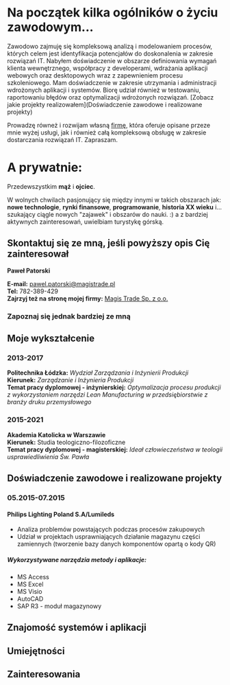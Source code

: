 # Na początek kilka ogólników o życiu zawodowym... 

Zawodowo zajmuję się kompleksową analizą i modelowaniem procesów, których celem jest identyfikacja potencjałów do doskonalenia w zakresie rozwiązań IT. Nabyłem doświadczenie w obszarze definiowania wymagań klienta wewnętrznego, współpracy z developerami, wdrażania aplikacji webowych oraz desktopowych wraz z zapewnieniem procesu szkoleniowego. Mam doświadczenie w zakresie utrzymania i administracji wdrożonych aplikacji i systemów. Biorę udział również w testowaniu, raportowaniu błędów oraz optymalizacji wdrożonych rozwiązań. [Zobacz jakie projekty realizowałem](Doświadczenie zawodowe i realizowane projekty)

Prowadzę równeż i rozwijam własną [firmę](https://magistrade.pl), która oferuje opisane przeze mnie wyżej usługi, jak i również całą kompleksową obsługę w zakresie dostarczania rozwiązań IT. Zapraszam. 

# A prywatnie:

Przedewszystkim **mąż** i **ojciec**.  

W wolnych chwilach pasjonujący się między innymi w takich obszarach jak: **nowe technologie**, **rynki finansowe**, **programowanie**, **historia XX wieku** i... szukający ciągle nowych "zajawek" i obszarów do nauki. :) a z  bardziej aktywnych zainteresowań, uwielbiam turystykę górską.  


## Skontaktuj się ze mną, jeśli powyższy opis Cię zainteresował

**Paweł Patorski**

**E-mail:** pawel.patorski@magistrade.pl  
**Tel:** 782-389-429  
**Zajrzyj też na stronę mojej firmy:** [Magis Trade Sp. z o.o.](https://magistrade.pl)

### Zapoznaj się jednak bardziej ze mną


## Moje wykształcenie

### 2013-2017
**Politechnika Łódzka:** *Wydział  Zarządzania i Inżynierii Produkcji*  
**Kierunek:** *Zarządzanie i Inżynieria Produkcji*  
**Temat pracy dyplomowej - inżynierskiej:** *Optymalizacja procesu produkcji z wykorzystaniem narzędzi Lean Manufacturing w przedsiębiorstwie z branży druku przemysłowego*  

### 2015-2021

**Akademia Katolicka w Warszawie**   
**Kierunek:** Studia teologiczno-filozoficzne  
**Temat pracy dyplomowej - magisterskiej:** *Ideał człowieczeństwa w teologii usprawiedliwienia Św. Pawła*  

## Doświadczenie zawodowe i realizowane projekty

### 

### 05.2015-07.2015
#### Philips Lighting Poland S.A/Lumileds  

* Analiza problemów powstających podczas procesów zakupowych
* Udział w projektach usprawniających działanie magazynu części zamiennych (tworzenie bazy danych komponentów opartą o kody QR)
##### Wykorzystywane narzędzia metody i aplikacje: 
* MS Access
* MS Excel
* MS Visio
* AutoCAD
* SAP R3 - moduł magazynowy





### 





## Znajomość systemów i aplikacji



## Umiejętności 



## Zainteresowania



